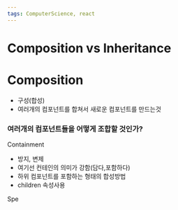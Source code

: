 ```yaml
---
tags: ComputerScience, react
---
```

# Composition vs Inheritance


# Composition

- 구성(합성) 
- 여러개의 컴포넌트를 합쳐서 새로운 컴포넌트를 만드는것

### 여러개의 컴포넌트들을 어떻게 조합할 것인가?

Containment
- 방지, 변제
- 여기선 컨테인의 의미가 강함(담다,포함하다)
- 하위 컴포넌트를 포함하는 형태의 합성방법
- children 속성사용

Spe